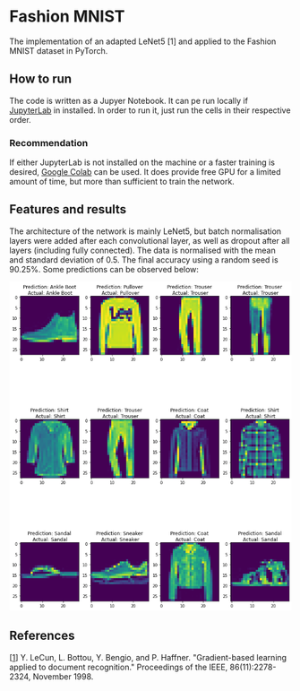 # Fashion MNIST

The implementation of an adapted LeNet5 [1] and applied to the Fashion MNIST dataset in PyTorch.

## How to run

The code is written as a Jupyer Notebook. It can pe run locally if [JupyterLab](https://jupyter.org/) in installed. In order to run it, just run the cells in their respective order. 

### Recommendation

If either JupyterLab is not installed on the machine or a faster training is desired, [Google Colab](https://colab.research.google.com/) can be used. It does provide free GPU for a limited amount of time, but more than sufficient to train the network.

## Features and results
The architecture of the network is mainly LeNet5, but batch normalisation layers were added after each convolutional layer, as well as dropout after all layers (including fully connected). The data is normalised with the mean and standard deviation of 0.5. The final accuracy using a random seed is 90.25%. Some predictions can be observed below:

![alt text](https://github.com/vladhondru25/famous-datasets/blob/master/./fashion-mnist/result.png?raw=true)


## References

[[1](http://yann.lecun.com/exdb/publis/pdf/lecun-98.pdf)] Y. LeCun, L. Bottou, Y. Bengio, and P. Haffner. "Gradient-based learning applied to document recognition." Proceedings of the IEEE, 86(11):2278-2324, November 1998.

